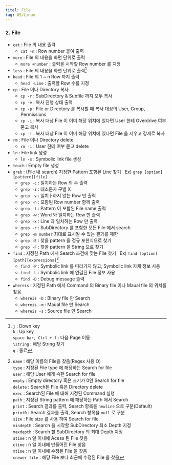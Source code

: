 ```yaml
---
titel: File
tag: OS/Linux
---
```


### 2. File

- `cat` : File 의 내용 출력
  - `cat -n` : Row number 붙여 출력
- `more` : File 의 내용을 화면 단위로 출력
  - `more +number` : 출력을 시작할 Row number 를 지정
- `less` : File 의 내용을 화면 단위로 출력[^4]
- `head` : File 의 1 ~ n Row 까지 출력
  - `head -Line` : 출력할 Row 수를 지정
- `cp` : File 이나 Directory 복사
  - `cp -r` : SubDirectory & Subfile 까지 모두 복사
  - `cp -v` : 복사 진행 상태 출력
  - `cp -p` : File or Directory 를 복사할 때 복사 대상의 User, Group, Permissions
  - `cp -i` : 복사 대상 File 이 이미 해당 위치에 있다면 User 한테 Overdrive 여부 묻고 복사
  - `cp -f` : 복사 대상 File 이 이미 해당 위치에 있다면 File 을 지우고 강제로 복사
- `rm` : File 이나 Directory delete
  - `rm -i` : User 한테 여부 묻고 delete
- `ln` : File link 생성
  - `ln -s` : Symbolic link file 생성
- `touch` : Empty file 생성
- `greb` : (File 내 search) 지정한 Pattern 포함된 Line 찾기 &nbsp; Ex) `grep [option][pattern][file]`
  - `grep -c` : 일치하는 Row 의 수 출력
  - `grep -i` : 대소문자 구별 X
  - `grep -v` : 일치ㅏ하지 않는 Row 만 출력
  - `grep -n` : 포함된 Row number 함께 출력
  - `grep -l` : Pattern 이 포함된 File name 출력
  - `grep -w` : Word 와 일치하는 Row 만 출력
  - `grep -x` : Line 과 일치하는 Row 만 출력
  - `grep -r` : SubDirectory 를 포함한 모든 File 에서 search
  - `grep -m number` 최대로 표시될 수 있는 결과를 제한
  - `grep -E` : 찾을 pattern 을 정규 포현식으로 찾기
  - `grep -F` : 찾을 pattern 을 String 으로 찾기
- `find` : 지정한 Path 에서 Search 조건에 맞는 File 찾기 &nbsp; Ex) `find [option][path][expressions]`[^expressions]
  - `find -P` : Symbolic link 를 따라가지 않고, Symbolic link 자체 정보 사용
  - `find -L` : Symbolic link 에 연결된 File 정보 사용
  - `find -D` : Debug message 출력
- `whereis` : 지정된 Path 에서 Command 의 Binary file 이나 Maual file 의 위치를 찾음
  - `whereis -b` : Binary file 만 Search
  - `whereis -m` : Maual file 만 Search
  - `whereis -s` : Source file 만 Search

[^4]: `j` : Down key <br> `k` : Up key <br> `space bar, Ctrl + f` : 다음 Page 이동<br> `\string` : 해당 String 찾기 <br> `q` : 종료

[^expressions]: `name` : 해당 이름의 File을 찾음(Regex 사용 O) <br> `type` : 지정된 File type 에 해당하는 Search for file <br> `user` : 해당 User 에게 속한 Search for file <br> `empty` : Empty directory 혹은 크기가 0인 Search for file <br> `delete` : Search된 File 혹은 Directory delete <br> `exec` : Search된 File 에 대해 지정된 Command 실행 <br> `path` : 지정된 String pattern 에 해당하는 Path 에서 Search <br> `print` : Search 결과를 출력, Search 항목을 `newline` 으로 구분(Default) <br> `print0` : Search 결과를 출력, Search 항목을 `null` 로 구분 <br> `size` : File size 를 사용 하여 Search for file <br> `mindepth` : Search 을 시작할 SubDirectory 최소 Depth 지정 <br> `maxdepth` : Search 할 SubDirectory 의 최대 Depth 지정 <br> `atime` : n 일 이내에 Acess 된 File 찾음 <br> `ctime` : n 일 이내에 만들어진 File 찾음 <br> `mtime` : n 일 이내에 수정된 File 을 찾음 <br> `cnewer file` : 해당 File 보다 최근에 수정된 File 을 찾음
